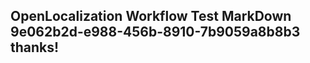 <properties
ms.topic="hero-topic"
ms.test1="hero-topic"
ms.test2="test"/>

## OpenLocalization Workflow Test MarkDown 9e062b2d-e988-456b-8910-7b9059a8b8b3 thanks!
